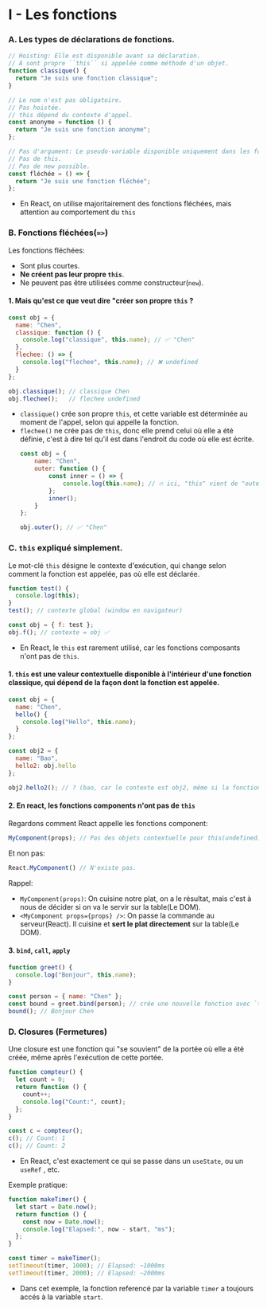 # I - Les fonctions
### A. Les types de déclarations de fonctions.
````js
// Hoisting: Elle est disponible avant sa déclaration.
// A sont propre ``this`` si appelée comme méthode d'un objet.
function classique() {
  return "Je suis une fonction classique";
}

// Le nom n'est pas obligatoire.
// Pas hoistée.
// this dépend du contexte d'appel.
const anonyme = function () {
  return "Je suis une fonction anonyme";
};

// Pas d'argument: Le pseudo-variable disponible uniquement dans les fonctions classiques.
// Pas de this.
// Pas de new possible.
const fléchée = () => {
  return "Je suis une fonction fléchée";
};
````
* En React, on utilise majoritairement des fonctions fléchées, mais attention au comportement du ``this``

### B. Fonctions fléchées(``=>``)
Les fonctions fléchées:
* Sont plus courtes.
* __Ne créent pas leur propre ``this``__.
* Ne peuvent pas être utilisées comme constructeur(``new``).

#### 1. Mais qu'est ce que veut dire "créer son propre ``this`` ?
````js
const obj = {
  name: "Chen",
  classique: function () {
    console.log("classique", this.name); // ✅ "Chen"
  },
  flechee: () => {
    console.log("flechee", this.name); // ❌ undefined
  }
};

obj.classique(); // classique Chen
obj.flechee();   // flechee undefined
````
* ``classique()`` crée son propre ``this``, et cette variable est déterminée au moment de l'appel, selon qui appelle la fonction.
* ``flechee()`` ne crée pas de ``this``, donc elle prend celui où elle a été définie, c'est à dire tel qu'il est dans l'endroit du code où elle est écrite.
	````js
	const obj = {
		name: "Chen",
		outer: function () {
			const inner = () => {
				console.log(this.name); // 🔥 ici, "this" vient de "outer"
			};
			inner();
		}
	};

	obj.outer(); // ✅ "Chen"
	````

### C. ``this`` expliqué simplement.
Le mot-clé ``this`` désigne le contexte d'exécution, qui change selon comment la fonction est appelée, pas où elle est déclarée.
````js
function test() {
  console.log(this);
}
test(); // contexte global (window en navigateur)

const obj = { f: test };
obj.f(); // contexte = obj ✅
````
* En React, le ``this`` est rarement utilisé, car les fonctions composants n'ont pas de ``this``.

#### 1. ``this`` est une valeur contextuelle disponible à l'intérieur d'une fonction classique, qui dépend de la façon dont la fonction est appelée.
````js
const obj = {
  name: "Chen",
  hello() {
    console.log("Hello", this.name);
  }
};

const obj2 = {
  name: "Bao",
  hello2: obj.hello
};

obj2.hello2(); // ? (bao, car le contexte est obj2, même si la fonction vient de ``obj``).
````

#### 2. En react, les fonctions components n'ont pas de ``this``
Regardons comment React appelle les fonctions component: 
````js
MyComponent(props); // Pas des objets contextuelle pour this(undefined).
````
Et non pas:
````js
React.MyComponent() // N'existe pas.
````

Rappel:
* ``MyComponent(props)``: On cuisine notre plat, on a le résultat, mais c'est à nous de décider si on va le servir sur la table(Le DOM).
* ``<MyComponent props={props} />``: On passe la commande au serveur(React). Il cuisine et __sert le plat directement__ sur la table(Le DOM).

#### 3. ``bind``, ``call``, ``apply``
````js
function greet() {
  console.log("Bonjour", this.name);
}

const person = { name: "Chen" };
const bound = greet.bind(person); // crée une nouvelle fonction avec `this` fixé
bound(); // Bonjour Chen
````

### D. Closures (Fermetures)
Une closure est une fonction qui "se souvient" de la portée où elle a été créée, même après l'exécution de cette portée.
````js
function compteur() {
  let count = 0;
  return function () {
    count++;
    console.log("Count:", count);
  };
}

const c = compteur();
c(); // Count: 1
c(); // Count: 2
````
* En React, c'est exactement ce qui se passe dans un ``useState``, ou un ``useRef`` , etc.

Exemple pratique:
````js
function makeTimer() {
  let start = Date.now();
  return function () {
    const now = Date.now();
    console.log("Elapsed:", now - start, "ms");
  };
}

const timer = makeTimer();
setTimeout(timer, 1000); // Elapsed: ~1000ms
setTimeout(timer, 2000); // Elapsed: ~2000ms
````
* Dans cet exemple, la fonction referencé par la variable ``timer`` a toujours accés à la variable ``start``.

